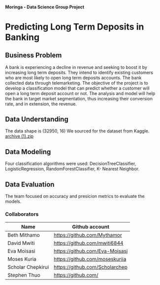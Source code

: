 #### Moringa - Data Science Group Project

# Predicting Long Term Deposits in Banking

## Business Problem
A bank is experiencing a decline in revenue and seeking to boost it by increasing long term deposits. They intend to identify existing customers who are most likely to open long term deposits accounts. The bank collected data through telemarketing. The objective of the project is to develop a classification model that can predict whether a customer will open a long term deposit account or not. The analysis and model will help the bank in target market segmentation, thus increasing their conversion rate, and in extension, the revenue.

## Data Understanding
The data shape is (32950, 16)
We sourced for the dataset from Kaggle.
[archive (1).zip](https://github.com/Mythamor/Moringa-DS--Group-Project/files/10884958/archive.1.zip)

## Data Modeling
Four classification algorithms were used: DecisionTreeClassifier, LogisticRegression, RandomForestClassifier, K- Nearest Neighbor.

## Data Evaluation
The team focused on accuracy and presicion metrics to evaluate the models.

### Collaborators

|Name     |  Github account   | 
|---------|-----------------|
|Beth Mithamo | https://github.com/Mythamor |
|David Mwiti | https://github.com/mwiti6844 |
|Eva Moisasi | https://github.com/Eva-Moisasi |
|Moses Kuria| https://github.com/moseskuriia |
|Scholar Chepkirui| https://github.com/Scholarchep |
|Stephen Thuo| https://github.com/ |




